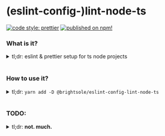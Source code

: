 # (eslint-config-)lint-node-ts

[![code style: prettier](https://img.shields.io/badge/code_style-prettier-ff69b4.svg?style=flat-square)](https://github.com/prettier/prettier) [![published on npm!](https://raw.githubusercontent.com/one19/project-status/master/cache/lint-node-ts/npm.svg?sanitize=true)](https://www.npmjs.com/package/@brightsole/eslint-config-lint-node-ts)

### What is it?
<details>
<summary>tl;dr: eslint & prettier setup for ts node projects</summary>
<br />

A thin wrapper around `@brightsole/lint-node` that supports `ts`. Apparently up is now down, and I've taken leave of my senses and am adding `ts` to personal projects. THE END IS NIGH

</details>
<br/>

### How to use it?
<details>
<summary>
  tl;dr: <code>yarn add -D @brightsole/eslint-config-lint-node-ts</code>
</summary>
<br />
After the install, you need to extend the eslint setup by adding an `.eslintrc` file with the following contents:

```json
  {
    "extends": "@brightsole/lint-node-ts"
  }
```

Then, all that's left is to add a script for linting, like the one in this repo:
```json
  ...
  "scripts": { "lint": "eslint . --fix" },
  ...
```

</details>
<br/>

### TODO:
<details>
<summary>tl;dr: <strong>not. much.</strong></summary>
<br />

1. add it to project-status
2. generate a couple badges

</details>
<br/>
